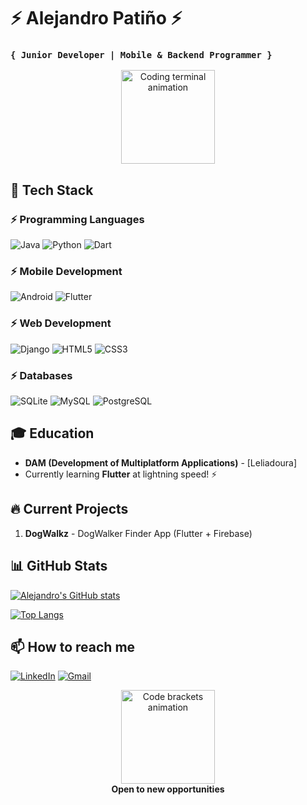 # ⚡ Alejandro Patiño ⚡ 
### `{ Junior Developer | Mobile & Backend Programmer }`

<p align="center">
  <img src="https://media.giphy.com/media/QssGEmpkyEOhBCb7e1/giphy.gif" width="150" alt="Coding terminal animation">
</p>

## 🚀 Tech Stack

### ⚡ Programming Languages
![Java](https://img.shields.io/badge/Java-ED8B00?style=for-the-badge&logo=openjdk&logoColor=white)
![Python](https://img.shields.io/badge/Python-3776AB?style=for-the-badge&logo=python&logoColor=white)
![Dart](https://img.shields.io/badge/Dart-0175C2?style=for-the-badge&logo=dart&logoColor=white)

### ⚡ Mobile Development
![Android](https://img.shields.io/badge/Android-3DDC84?style=for-the-badge&logo=android&logoColor=white)
![Flutter](https://img.shields.io/badge/Flutter-02569B?style=for-the-badge&logo=flutter&logoColor=white)

### ⚡ Web Development
![Django](https://img.shields.io/badge/Django-092E20?style=for-the-badge&logo=django&logoColor=white)
![HTML5](https://img.shields.io/badge/HTML5-E34F26?style=for-the-badge&logo=html5&logoColor=white)
![CSS3](https://img.shields.io/badge/CSS3-1572B6?style=for-the-badge&logo=css3&logoColor=white)

### ⚡ Databases
![SQLite](https://img.shields.io/badge/SQLite-07405E?style=for-the-badge&logo=sqlite&logoColor=white)
![MySQL](https://img.shields.io/badge/MySQL-4479A1?style=for-the-badge&logo=mysql&logoColor=white)
![PostgreSQL](https://img.shields.io/badge/PostgreSQL-316192?style=for-the-badge&logo=postgresql&logoColor=white)

## 🎓 Education
- **DAM (Development of Multiplatform Applications)** - [Leliadoura]
- Currently learning **Flutter** at lightning speed! ⚡

## 🔥 Current Projects
1. **DogWalkz** - DogWalker Finder App (Flutter + Firebase)

## 📊 GitHub Stats
[![Alejandro's GitHub stats](https://github-readme-stats.vercel.app/api?username=Bitxo92&show_icons=true&theme=radical&title_color=FFD700&text_color=FFFFFF&icon_color=00FFFF&bg_color=000000)](https://github.com/Bitxo92)

[![Top Langs](https://github-readme-stats.vercel.app/api/top-langs/?username=Bitxo92&layout=compact&theme=radical&title_color=FFD700&text_color=FFFFFF&icon_color=00FFFF&bg_color=000000)](https://github.com/Bitxo92)



## 📫 How to reach me
[![LinkedIn](https://img.shields.io/badge/LinkedIn-0077B5?style=for-the-badge&logo=linkedin&logoColor=white)]([https://linkedin.com/in/yourprofile](https://www.linkedin.com/in/alejandro-m-pati%C3%B1o-garcia-41b000309/))
[![Gmail](https://img.shields.io/badge/Gmail-D14836?style=for-the-badge&logo=gmail&logoColor=white)](mailto:alexpatino1992@gmail.com)

<p align="center">
  <img src="https://media.giphy.com/media/RbDKaczqWovIugyJmW/giphy.gif" width="150" alt="Code brackets animation">
  <br>
  <strong>Open to new opportunities</strong>
</p>
